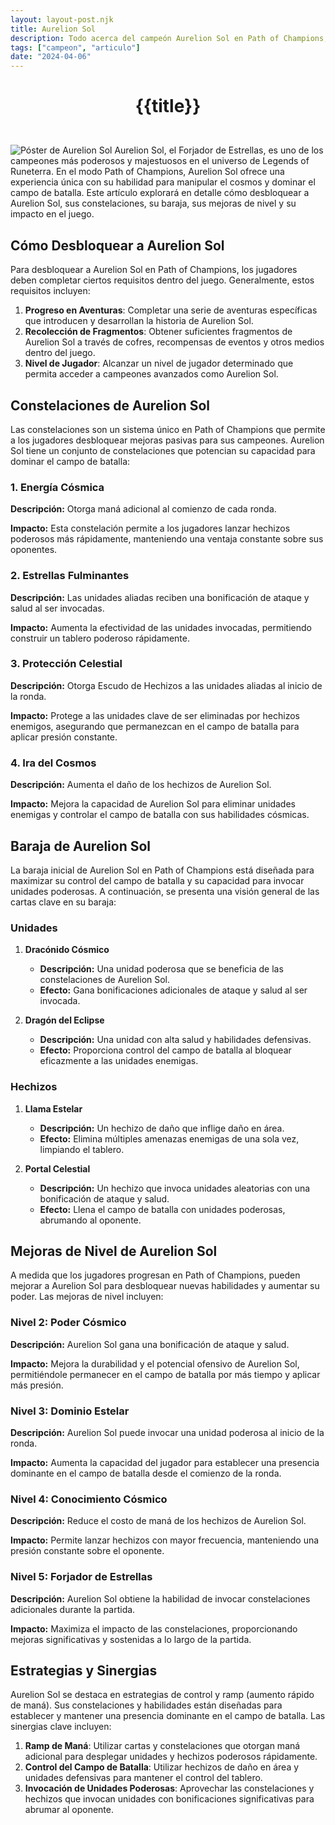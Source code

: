 ```yaml
---
layout: layout-post.njk
title: Aurelion Sol
description: Todo acerca del campeón Aurelion Sol en Path of Champions, desde cómo desbloquearlo hasta sus habilidades, baraja, y estrategias.
tags: ["campeon", "articulo"]
date: "2024-04-06"
---
```

# <p style="text-align: center;">**{{title}}**</p>

</br>
<div class="clearfix">
  <img src="/img/aurelion-1.webp" class="col-md-6 float-md-end mb-3 ms-md-3" alt="Póster de Aurelion Sol">
Aurelion Sol, el Forjador de Estrellas, es uno de los campeones más poderosos y majestuosos en el universo de Legends of Runeterra. En el modo Path of Champions, Aurelion Sol ofrece una experiencia única con su habilidad para manipular el cosmos y dominar el campo de batalla. Este artículo explorará en detalle cómo desbloquear a Aurelion Sol, sus constelaciones, su baraja, sus mejoras de nivel y su impacto en el juego.

## Cómo Desbloquear a Aurelion Sol

Para desbloquear a Aurelion Sol en Path of Champions, los jugadores deben completar ciertos requisitos dentro del juego. Generalmente, estos requisitos incluyen:

1. **Progreso en Aventuras**: Completar una serie de aventuras específicas que introducen y desarrollan la historia de Aurelion Sol.
2. **Recolección de Fragmentos**: Obtener suficientes fragmentos de Aurelion Sol a través de cofres, recompensas de eventos y otros medios dentro del juego.
3. **Nivel de Jugador**: Alcanzar un nivel de jugador determinado que permita acceder a campeones avanzados como Aurelion Sol.

## Constelaciones de Aurelion Sol

Las constelaciones son un sistema único en Path of Champions que permite a los jugadores desbloquear mejoras pasivas para sus campeones. Aurelion Sol tiene un conjunto de constelaciones que potencian su capacidad para dominar el campo de batalla:

### 1. Energía Cósmica

**Descripción:** Otorga maná adicional al comienzo de cada ronda.

**Impacto:** Esta constelación permite a los jugadores lanzar hechizos poderosos más rápidamente, manteniendo una ventaja constante sobre sus oponentes.

### 2. Estrellas Fulminantes

**Descripción:** Las unidades aliadas reciben una bonificación de ataque y salud al ser invocadas.

**Impacto:** Aumenta la efectividad de las unidades invocadas, permitiendo construir un tablero poderoso rápidamente.

### 3. Protección Celestial

**Descripción:** Otorga Escudo de Hechizos a las unidades aliadas al inicio de la ronda.

**Impacto:** Protege a las unidades clave de ser eliminadas por hechizos enemigos, asegurando que permanezcan en el campo de batalla para aplicar presión constante.

### 4. Ira del Cosmos

**Descripción:** Aumenta el daño de los hechizos de Aurelion Sol.

**Impacto:** Mejora la capacidad de Aurelion Sol para eliminar unidades enemigas y controlar el campo de batalla con sus habilidades cósmicas.

## Baraja de Aurelion Sol

La baraja inicial de Aurelion Sol en Path of Champions está diseñada para maximizar su control del campo de batalla y su capacidad para invocar unidades poderosas. A continuación, se presenta una visión general de las cartas clave en su baraja:

### Unidades

1. **Dracónido Cósmico**
   - **Descripción:** Una unidad poderosa que se beneficia de las constelaciones de Aurelion Sol.
   - **Efecto:** Gana bonificaciones adicionales de ataque y salud al ser invocada.

2. **Dragón del Eclipse**
   - **Descripción:** Una unidad con alta salud y habilidades defensivas.
   - **Efecto:** Proporciona control del campo de batalla al bloquear eficazmente a las unidades enemigas.

### Hechizos

1. **Llama Estelar**
   - **Descripción:** Un hechizo de daño que inflige daño en área.
   - **Efecto:** Elimina múltiples amenazas enemigas de una sola vez, limpiando el tablero.

2. **Portal Celestial**
   - **Descripción:** Un hechizo que invoca unidades aleatorias con una bonificación de ataque y salud.
   - **Efecto:** Llena el campo de batalla con unidades poderosas, abrumando al oponente.

## Mejoras de Nivel de Aurelion Sol

A medida que los jugadores progresan en Path of Champions, pueden mejorar a Aurelion Sol para desbloquear nuevas habilidades y aumentar su poder. Las mejoras de nivel incluyen:

### Nivel 2: Poder Cósmico

**Descripción:** Aurelion Sol gana una bonificación de ataque y salud.

**Impacto:** Mejora la durabilidad y el potencial ofensivo de Aurelion Sol, permitiéndole permanecer en el campo de batalla por más tiempo y aplicar más presión.

### Nivel 3: Dominio Estelar

**Descripción:** Aurelion Sol puede invocar una unidad poderosa al inicio de la ronda.

**Impacto:** Aumenta la capacidad del jugador para establecer una presencia dominante en el campo de batalla desde el comienzo de la ronda.

### Nivel 4: Conocimiento Cósmico

**Descripción:** Reduce el costo de maná de los hechizos de Aurelion Sol.

**Impacto:** Permite lanzar hechizos con mayor frecuencia, manteniendo una presión constante sobre el oponente.

### Nivel 5: Forjador de Estrellas

**Descripción:** Aurelion Sol obtiene la habilidad de invocar constelaciones adicionales durante la partida.

**Impacto:** Maximiza el impacto de las constelaciones, proporcionando mejoras significativas y sostenidas a lo largo de la partida.

## Estrategias y Sinergias

Aurelion Sol se destaca en estrategias de control y ramp (aumento rápido de maná). Sus constelaciones y habilidades están diseñadas para establecer y mantener una presencia dominante en el campo de batalla. Las sinergias clave incluyen:

1. **Ramp de Maná**: Utilizar cartas y constelaciones que otorgan maná adicional para desplegar unidades y hechizos poderosos rápidamente.
2. **Control del Campo de Batalla**: Utilizar hechizos de daño en área y unidades defensivas para mantener el control del tablero.
3. **Invocación de Unidades Poderosas**: Aprovechar las constelaciones y hechizos que invocan unidades con bonificaciones significativas para abrumar al oponente.

</div>